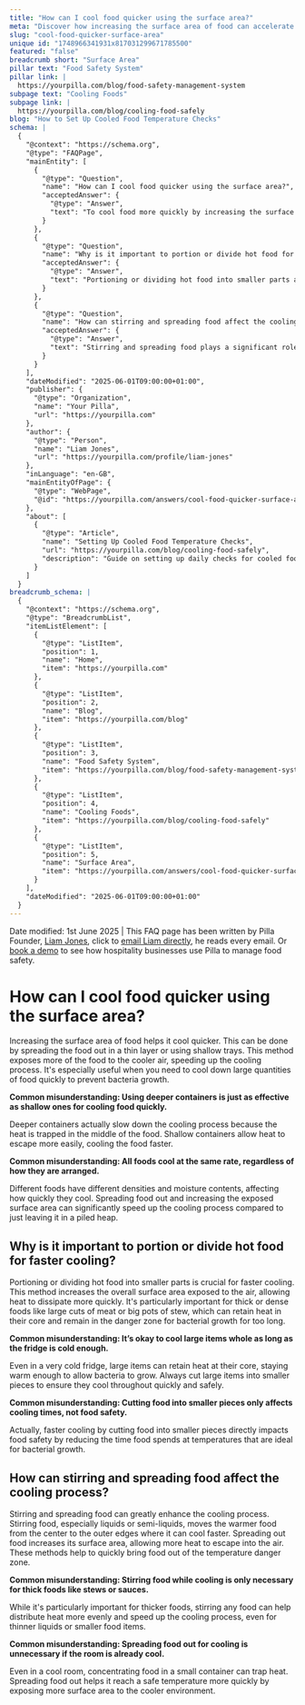 ```yaml
---
title: "How can I cool food quicker using the surface area?"
meta: "Discover how increasing the surface area of food can accelerate cooling, enhancing food safety by reducing the risk of bacterial growth."
slug: "cool-food-quicker-surface-area"
unique id: "1748966341931x817031299671785500"
featured: "false"
breadcrumb short: "Surface Area"
pillar text: "Food Safety System"
pillar link: |
  https://yourpilla.com/blog/food-safety-management-system
subpage text: "Cooling Foods"
subpage link: |
  https://yourpilla.com/blog/cooling-food-safely
blog: "How to Set Up Cooled Food Temperature Checks"
schema: |
  {
    "@context": "https://schema.org",
    "@type": "FAQPage",
    "mainEntity": [
      {
        "@type": "Question",
        "name": "How can I cool food quicker using the surface area?",
        "acceptedAnswer": {
          "@type": "Answer",
          "text": "To cool food more quickly by increasing the surface area, spread the food out in a thin layer or use shallow trays. This method exposes more food to cooler air, speeding up the cooling process. It is particularly useful for cooling large quantities of food swiftly to prevent bacterial growth."
        }
      },
      {
        "@type": "Question",
        "name": "Why is it important to portion or divide hot food for faster cooling?",
        "acceptedAnswer": {
          "@type": "Answer",
          "text": "Portioning or dividing hot food into smaller parts accelerates cooling by increasing the surface area exposed to air. This allows heat to dissipate faster. This method is important for thick or dense foods, such as large cuts of meat or big pots of stew, to prevent heat retention in their core that can prolong unsafe temperatures favourable for bacterial growth."
        }
      },
      {
        "@type": "Question",
        "name": "How can stirring and spreading food affect the cooling process?",
        "acceptedAnswer": {
          "@type": "Answer",
          "text": "Stirring and spreading food plays a significant role in enhancing the cooling process. Stirring moves the warmer inner portion to the cooler outer edges, helping liquids or semi-liquids cool faster. Spreading food increases its surface area, promoting faster heat escape, thus quickly reducing the food's temperature out of the bacterial danger zone."
        }
      }
    ],
    "dateModified": "2025-06-01T09:00:00+01:00",
    "publisher": {
      "@type": "Organization",
      "name": "Your Pilla",
      "url": "https://yourpilla.com"
    },
    "author": {
      "@type": "Person",
      "name": "Liam Jones",
      "url": "https://yourpilla.com/profile/liam-jones"
    },
    "inLanguage": "en-GB",
    "mainEntityOfPage": {
      "@type": "WebPage",
      "@id": "https://yourpilla.com/answers/cool-food-quicker-surface-area"
    },
    "about": [
      {
        "@type": "Article",
        "name": "Setting Up Cooled Food Temperature Checks",
        "url": "https://yourpilla.com/blog/cooling-food-safely",
        "description": "Guide on setting up daily checks for cooled food temperatures to ensure safe food handling."
      }
    ]
  }
breadcrumb_schema: |
  {
    "@context": "https://schema.org",
    "@type": "BreadcrumbList",
    "itemListElement": [
      {
        "@type": "ListItem",
        "position": 1,
        "name": "Home",
        "item": "https://yourpilla.com"
      },
      {
        "@type": "ListItem",
        "position": 2,
        "name": "Blog",
        "item": "https://yourpilla.com/blog"
      },
      {
        "@type": "ListItem",
        "position": 3,
        "name": "Food Safety System",
        "item": "https://yourpilla.com/blog/food-safety-management-system"
      },
      {
        "@type": "ListItem",
        "position": 4,
        "name": "Cooling Foods",
        "item": "https://yourpilla.com/blog/cooling-food-safely"
      },
      {
        "@type": "ListItem",
        "position": 5,
        "name": "Surface Area",
        "item": "https://yourpilla.com/answers/cool-food-quicker-surface-area"
      }
    ],
    "dateModified": "2025-06-01T09:00:00+01:00"
  }
---
```


Date modified: 1st June 2025 | This FAQ page has been written by Pilla Founder, [Liam Jones](https://yourpilla.com/profile/liam-jones), click to [email Liam directly](https://mailto:liam@yourpilla.com/), he reads every email. Or [book a demo](https://calendly.com/pilla/demo) to see how hospitality businesses use Pilla to manage food safety.

# How can I cool food quicker using the surface area?

Increasing the surface area of food helps it cool quicker. This can be done by spreading the food out in a thin layer or using shallow trays. This method exposes more of the food to the cooler air, speeding up the cooling process. It's especially useful when you need to cool down large quantities of food quickly to prevent bacteria growth.

**Common misunderstanding: Using deeper containers is just as effective as shallow ones for cooling food quickly.**

Deeper containers actually slow down the cooling process because the heat is trapped in the middle of the food. Shallow containers allow heat to escape more easily, cooling the food faster.

**Common misunderstanding: All foods cool at the same rate, regardless of how they are arranged.**

Different foods have different densities and moisture contents, affecting how quickly they cool. Spreading food out and increasing the exposed surface area can significantly speed up the cooling process compared to just leaving it in a piled heap.

## Why is it important to portion or divide hot food for faster cooling?

Portioning or dividing hot food into smaller parts is crucial for faster cooling. This method increases the overall surface area exposed to the air, allowing heat to dissipate more quickly. It's particularly important for thick or dense foods like large cuts of meat or big pots of stew, which can retain heat in their core and remain in the danger zone for bacterial growth for too long.

**Common misunderstanding: It’s okay to cool large items whole as long as the fridge is cold enough.**

Even in a very cold fridge, large items can retain heat at their core, staying warm enough to allow bacteria to grow. Always cut large items into smaller pieces to ensure they cool throughout quickly and safely.

**Common misunderstanding: Cutting food into smaller pieces only affects cooling times, not food safety.**

Actually, faster cooling by cutting food into smaller pieces directly impacts food safety by reducing the time food spends at temperatures that are ideal for bacterial growth.

## How can stirring and spreading food affect the cooling process?

Stirring and spreading food can greatly enhance the cooling process. Stirring food, especially liquids or semi-liquids, moves the warmer food from the center to the outer edges where it can cool faster. Spreading out food increases its surface area, allowing more heat to escape into the air. These methods help to quickly bring food out of the temperature danger zone.

**Common misunderstanding: Stirring food while cooling is only necessary for thick foods like stews or sauces.**

While it's particularly important for thicker foods, stirring any food can help distribute heat more evenly and speed up the cooling process, even for thinner liquids or smaller food items.

**Common misunderstanding: Spreading food out for cooling is unnecessary if the room is already cool.**

Even in a cool room, concentrating food in a small container can trap heat. Spreading food out helps it reach a safe temperature more quickly by exposing more surface area to the cooler environment.